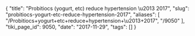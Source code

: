 {
    "title": "Probitiocs (yogurt, etc) reduce hypertension \u2013 2017",
    "slug": "probitiocs-yogurt-etc-reduce-hypertension-2017",
    "aliases": [
        "/Probitiocs+yogurt+etc+reduce+hypertension+\u2013+2017",
        "/9050"
    ],
    "tiki_page_id": 9050,
    "date": "2017-11-29",
    "tags": []
}